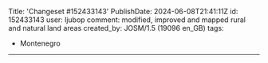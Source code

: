Title: 'Changeset #152433143'
PublishDate: 2024-06-08T21:41:11Z
id: 152433143
user: ljubop
comment: modified, improved and mapped rural and natural land areas
created_by: JOSM/1.5 (19096 en_GB)
tags:
- Montenegro

---
